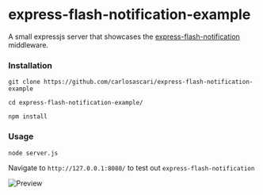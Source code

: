 # express-flash-notification-example

A small expressjs server that showcases the [express-flash-notification](https://github.com/carlosascari/express-flash-notification) middleware.


### Installation

```
git clone https://github.com/carlosascari/express-flash-notification-example

cd express-flash-notification-example/

npm install
```

### Usage

```
node server.js
```

Navigate to `http://127.0.0.1:8080/` to test out `express-flash-notification`

![Preview](https://my.mixtape.moe/ttpcym.png)
